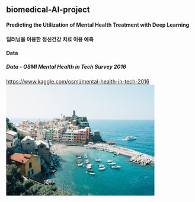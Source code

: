 ## biomedical-AI-project

#### Predicting the Utilization of Mental Health Treatment with Deep Learning
#### 딥러닝을 이용한 정신건강 치료 이용 예측 

#### Data
##### Data - OSMI Mental Health in Tech Survey 2016
https://www.kaggle.com/osmi/mental-health-in-tech-2016
<img src = ".\beautiful.jpg" width="400px" height="300px"></img>
